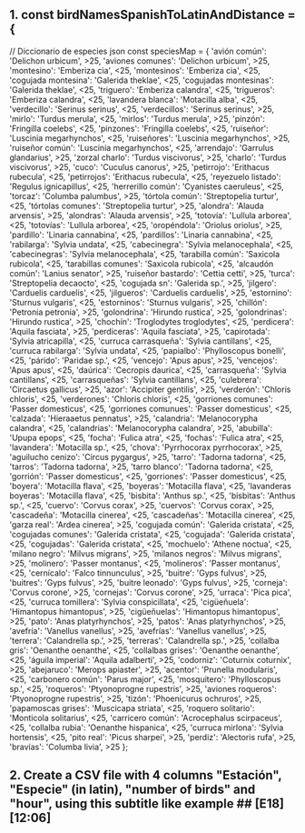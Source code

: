## 1. const birdNamesSpanishToLatinAndDistance = {
  // Diccionario de especies json
const speciesMap = {
  'avión común': 'Delichon urbicum', >25,
  'aviones comunes': 'Delichon urbicum', >25,
  'montesino': 'Emberiza cia', <25,
  'montesinos': 'Emberiza cia', <25,
  'cogujada montesina': 'Galerida theklae', <25,
  'cogujadas montesinas': 'Galerida theklae', <25,
  'triguero': 'Emberiza calandra', <25,
  'trigueros': 'Emberiza calandra', <25,
  'lavandera blanca': 'Motacilla alba', <25,
  'verdecillo': 'Serinus serinus', <25,
  'verdecillos': 'Serinus serinus', >25,
  'mirlo': 'Turdus merula', <25,
  'mirlos': 'Turdus merula', >25,
  'pinzón': 'Fringilla coelebs', <25,
  'pinzones': 'Fringilla coelebs', <25,
  'ruiseñor': 'Luscinia megarhynchos', <25,
  'ruiseñores': 'Luscinia megarhynchos', >25,
  'ruiseñor común': 'Luscinia megarhynchos', <25,
  'arrendajo': 'Garrulus glandarius', >25,
  'zorzal charlo': 'Turdus viscivorus', >25,
  'charlo': 'Turdus viscivorus', >25,
  'cuco': 'Cuculus canorus', >25,
  'petirrojo': 'Erithacus rubecula', <25,
  'petirrojos': 'Erithacus rubecula', <25,
  'reyezuelo listado': 'Regulus ignicapillus', <25,
  'herrerillo común': 'Cyanistes caeruleus', <25,
  'torcaz': 'Columba palumbus', >25,
  'tórtola común': 'Streptopelia turtur', <25,
  'tórtolas comunes': 'Streptopelia turtur', >25,
  'alondra': 'Alauda arvensis', >25,
  'alondras': 'Alauda arvensis', >25,
  'totovía': 'Lullula arborea', <25,
  'totovías': 'Lullula arborea', <25,
  'oropéndola': 'Oriolus oriolus', >25,
  'pardillo': 'Linaria cannabina', <25,
  'pardillos': 'Linaria cannabina', <25,
  'rabilarga': 'Sylvia undata', <25,
  'cabecinegra': 'Sylvia melanocephala', <25,
  'cabecinegras': 'Sylvia melanocephala', <25,
  'tarabilla común': 'Saxicola rubicola', <25,
  'tarabillas comunes': 'Saxicola rubicola', <25,
  'alcaudón común': 'Lanius senator', >25,
  'ruiseñor bastardo': 'Cettia cetti', >25,
  'turca': 'Streptopelia decaocto', <25,
  'cogujada sn': 'Galerida sp.', >25,
  'jilgero': 'Carduelis carduelis', <25,
  'jilgueros': 'Carduelis carduelis', >25,
  'estornino': 'Sturnus vulgaris', <25,
  'estorninos': 'Sturnus vulgaris', >25,
  'chillón': 'Petronia petronia', >25,
  'golondrina': 'Hirundo rustica', >25,
  'golondrinas': 'Hirundo rustica', >25,
  'chochín': 'Troglodytes troglodytes', <25,
  'perdicera': 'Aquila fasciata', >25,
  'perdiceras': 'Aquila fasciata', >25,
  'capirotada': 'Sylvia atricapilla', <25,
  'curruca carrasqueña': 'Sylvia cantillans', <25,
  'curruca rabilarga': 'Sylvia undata', <25,
  'papialbo': 'Phylloscopus bonelli', <25,
  'párido': 'Paridae sp.', <25,
  'vencejo': 'Apus apus', >25,
  'vencejos': 'Apus apus', <25,
  'daúrica': 'Cecropis daurica', <25,
  'carrasqueña': 'Sylvia cantillans', <25,
  'carrasqueñas': 'Sylvia cantillans', <25,
  'culebrera': 'Circaetus gallicus', >25,
  'azor': 'Accipiter gentilis', >25,
  'verderón': 'Chloris chloris', <25,
  'verderones': 'Chloris chloris', <25,
  'gorriones comunes': 'Passer domesticus', <25,
  'gorriones comunues': 'Passer domesticus', <25,
  'calzada': 'Hieraaetus pennatus', >25,
  'calandria': 'Melanocorypha calandra', <25,
  'calandrias': 'Melanocorypha calandra', >25,
  'abubilla': 'Upupa epops', <25,
  'focha': 'Fulica atra', <25,
  'fochas': 'Fulica atra', <25,
  'lavandera': 'Motacilla sp.', <25,
  'chova': 'Pyrrhocorax pyrrhocorax', >25,
  'aguilucho cenizo': 'Circus pygargus', >25,
  'tarro': 'Tadorna tadorna', <25,
  'tarros': 'Tadorna tadorna', >25,
  'tarro blanco': 'Tadorna tadorna', <25,
  'gorrión': 'Passer domesticus', <25,
  'gorriones': 'Passer domesticus', <25,
  'boyera': 'Motacilla flava', <25,
  'boyeras': 'Motacilla flava', <25,
  'lavanderas boyeras': 'Motacilla flava', <25,
  'bisbita': 'Anthus sp.', <25,
  'bisbitas': 'Anthus sp.', <25,
  'cuervo': 'Corvus corax', >25,
  'cuervos': 'Corvus corax', >25,
  'cascadeña': 'Motacilla cinerea', <25,
  'cascadeñas': 'Motacilla cinerea', <25,
  'garza real': 'Ardea cinerea', >25,
  'cogujada común': 'Galerida cristata', <25,
  'cogujadas comunes': 'Galerida cristata', <25,
  'cogujada': 'Galerida cristata', <25,
  'cogujadas': 'Galerida cristata', <25,
  'mochuelo': 'Athene noctua', <25,
  'milano negro': 'Milvus migrans', >25,
  'milanos negros': 'Milvus migrans', >25,
  'molinero': 'Passer montanus', <25,
  'molineros': 'Passer montanus', <25,
  'cernícalo': 'Falco tinnunculus', >25,
  'buitre': 'Gyps fulvus', >25,
  'buitres': 'Gyps fulvus', >25,
  'buitre leonado': 'Gyps fulvus', >25,
  'corneja': 'Corvus corone', >25,
  'cornejas': 'Corvus corone', >25,
  'urraca': 'Pica pica', <25,
  'curruca tomillera': 'Sylvia conspicillata', <25,
  'cigüeñuela': 'Himantopus himantopus', >25,
  'cigüeñuelas': 'Himantopus himantopus', >25,
  'pato': 'Anas platyrhynchos', >25,
  'patos': 'Anas platyrhynchos', >25,
  'avefría': 'Vanellus vanellus', >25,
  'avefrías': 'Vanellus vanellus', >25,
  'terrera': 'Calandrella sp.', >25,
  'terreras': 'Calandrella sp.', >25,
  'collalba gris': 'Oenanthe oenanthe', <25,
  'collalbas grises': 'Oenanthe oenanthe', <25,
  'águila imperial': 'Aquila adalberti', >25,
  'codorniz': 'Coturnix coturnix', >25,
  'abejaruco': 'Merops apiaster', >25,
  'acentor': 'Prunella modularis', <25,
  'carbonero común': 'Parus major', <25,
  'mosquitero': 'Phylloscopus sp.', <25,
  'roqueros': 'Ptyonoprogne rupestris', >25,
  'aviones roqueros': 'Ptyonoprogne rupestris', >25,
  'tizón': 'Phoenicurus ochruros', >25,
  'papamoscas grises': 'Muscicapa striata', <25,
  'roquero solitario': 'Monticola solitarius', <25,
  'carricero común': 'Acrocephalus scirpaceus', <25,
  'collalba rubia': 'Oenanthe hispanica', <25,
  'curruca mirlona': 'Sylvia hortensis', <25,
  'pito real': 'Picus sharpei', >25,
  'perdiz': 'Alectoris rufa', >25,
  'bravías': 'Columba livia', >25
};



## 2. Create a CSV file  with 4 columns "Estación", "Especie" (in latin), "number of birds" and "hour", using  this subtitle like example ## [E18][12:06]

